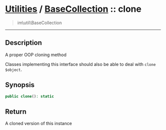 # [Utilities](util.md) / [BaseCollection](util-BaseCollection.md) :: clone
 > im\util\BaseCollection
____

## Description
A proper OOP cloning method

Classes implementing this interface should also
be able to deal with `clone $object`.

## Synopsis
```php
public clone(): static
```

## Return
A cloned version of this instance
